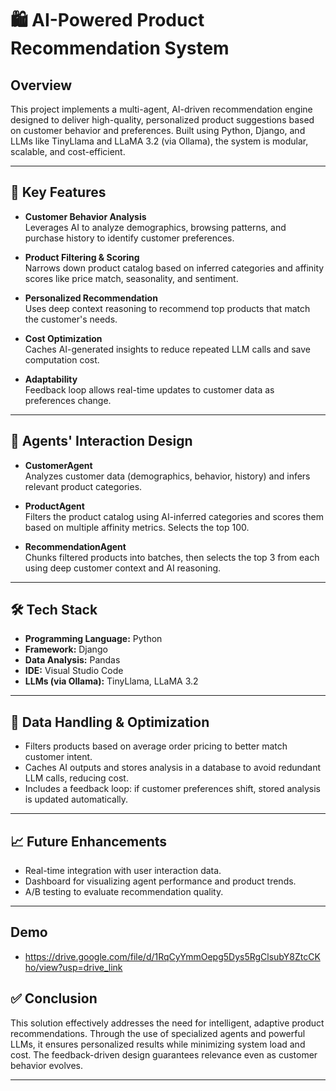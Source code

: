 # 🛍️ AI-Powered Product Recommendation System

## Overview

This project implements a multi-agent, AI-driven recommendation engine designed to deliver high-quality, personalized product suggestions based on customer behavior and preferences. Built using Python, Django, and LLMs like TinyLlama and LLaMA 3.2 (via Ollama), the system is modular, scalable, and cost-efficient.

---

## 🚀 Key Features

- **Customer Behavior Analysis**  
  Leverages AI to analyze demographics, browsing patterns, and purchase history to identify customer preferences.

- **Product Filtering & Scoring**  
  Narrows down product catalog based on inferred categories and affinity scores like price match, seasonality, and sentiment.

- **Personalized Recommendation**  
  Uses deep context reasoning to recommend top products that match the customer's needs.

- **Cost Optimization**  
  Caches AI-generated insights to reduce repeated LLM calls and save computation cost.

- **Adaptability**  
  Feedback loop allows real-time updates to customer data as preferences change.

---

## 🧠 Agents' Interaction Design

- **CustomerAgent**  
  Analyzes customer data (demographics, behavior, history) and infers relevant product categories.

- **ProductAgent**  
  Filters the product catalog using AI-inferred categories and scores them based on multiple affinity metrics. Selects the top 100.

- **RecommendationAgent**  
  Chunks filtered products into batches, then selects the top 3 from each using deep customer context and AI reasoning.

---

## 🛠️ Tech Stack

- **Programming Language:** Python  
- **Framework:** Django  
- **Data Analysis:** Pandas  
- **IDE:** Visual Studio Code  
- **LLMs (via Ollama):** TinyLlama, LLaMA 3.2

---

## 💾 Data Handling & Optimization

- Filters products based on average order pricing to better match customer intent.
- Caches AI outputs and stores analysis in a database to avoid redundant LLM calls, reducing cost.
- Includes a feedback loop: if customer preferences shift, stored analysis is updated automatically.

---

## 📈 Future Enhancements

- Real-time integration with user interaction data.
- Dashboard for visualizing agent performance and product trends.
- A/B testing to evaluate recommendation quality.

---
## Demo 
- https://drive.google.com/file/d/1RqCyYmmOepg5Dys5RgClsubY8ZtcCKho/view?usp=drive_link

## ✅ Conclusion

This solution effectively addresses the need for intelligent, adaptive product recommendations. Through the use of specialized agents and powerful LLMs, it ensures personalized results while minimizing system load and cost. The feedback-driven design guarantees relevance even as customer behavior evolves.

---
